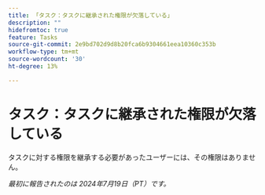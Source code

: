 ```yaml
---
title: 「タスク：タスクに継承された権限が欠落している」
description: ""
hidefromtoc: true
feature: Tasks
source-git-commit: 2e9bd702d9d8b20fca6b9304661eea10360c353b
workflow-type: tm+mt
source-wordcount: '30'
ht-degree: 13%

---
```



# タスク：タスクに継承された権限が欠落している

タスクに対する権限を継承する必要があったユーザーには、その権限はありません。

_最初に報告されたのは 2024年7月19日（PT）です。_
